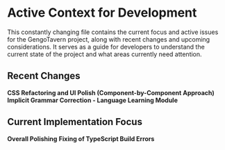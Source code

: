 # Active Context for Development
This constantly changing file contains the current focus and active issues for the GengoTavern project, along with recent changes and upcoming considerations. It serves as a guide for developers to understand the current state of the project and what areas currently need attention.

## Recent Changes
**CSS Refactoring and UI Polish (Component-by-Component Approach)**
**Implicit Grammar Correction - Language Learning Module**

## Current Implementation Focus
**Overall Polishing**
**Fixing of TypeScript Build Errors**